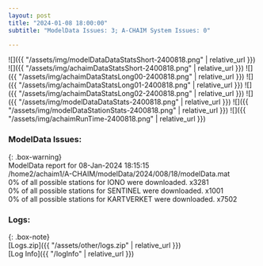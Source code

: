 ```yaml
---
layout: post
title: "2024-01-08 18:00:00"
subtitle: "ModelData Issues: 3; A-CHAIM System Issues: 0"

---
```


![]({{ "/assets/img/modelDataDataStatsShort-2400818.png" | relative_url }})
![]({{ "/assets/img/achaimDataStatsShort-2400818.png" | relative_url }})
![]({{ "/assets/img/achaimDataStatsLong00-2400818.png" | relative_url }})
![]({{ "/assets/img/achaimDataStatsLong01-2400818.png" | relative_url }})
![]({{ "/assets/img/achaimDataStatsLong02-2400818.png" | relative_url }})
![]({{ "/assets/img/modelDataDataStats-2400818.png" | relative_url }})
![]({{ "/assets/img/modelDataStationStats-2400818.png" | relative_url }})
![]({{ "/assets/img/achaimRunTime-2400818.png" | relative_url }})


### ModelData Issues:  
  
{: .box-warning}  
 ModelData report for 08-Jan-2024 18:15:15   
 /home2/achaim1/A-CHAIM/modelData/2024/008/18/modelData.mat   
 0% of all possible stations for IONO were downloaded. x3281   
 0% of all possible stations for SENTINEL were downloaded. x1001   
 0% of all possible stations for KARTVERKET were downloaded. x7502   
  


### Logs:  
  
{: .box-note}  
[Logs.zip]({{ "/assets/other/logs.zip" | relative_url }})  
[Log Info]({{ "/logInfo" | relative_url }})  
